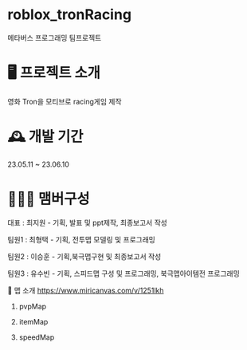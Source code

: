 # roblox_tronRacing
메타버스 프로그래밍 팀프로젝트 

🖥️ 프로젝트 소개
====================
영화 Tron을 모티브로 racing게임 제작

🕰️ 개발 기간
====================
23.05.11 ~ 23.06.10


🧑‍🤝‍🧑 맴버구성
====================
대표 : 최지원 - 기획, 발표 및 ppt제작, 최종보고서 작성

팀원1 : 최형택 - 기획, 전투맵 모델링 및 프로그래밍

팀원2 : 이승훈 - 기획,북극맵구현 및 최종보고서 작성

팀원3 : 유수빈 - 기획, 스피드맵 구성 및 프로그래밍, 북극맵아이템전 프로그래밍 




📌 맵 소개 
https://www.miricanvas.com/v/1251lkh


1. pvpMap

2. itemMap

3. speedMap 
